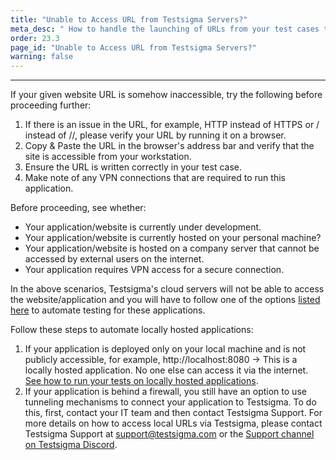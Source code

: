 ```yaml
---
title: "Unable to Access URL from Testsigma Servers?"
meta_desc: " How to handle the launching of URLs from your test cases to your web applications and  Local devices."
order: 23.3
page_id: "Unable to Access URL from Testsigma Servers?"
warning: false
---
```


---

If your given website URL is somehow inaccessible, try the following before proceeding further:
 
1. If there is an issue in the URL, for example, HTTP instead of HTTPS or / instead of //, please verify your URL by running it on a browser. 
2. Copy & Paste the URL in the browser's address bar and verify that the site is accessible from your workstation.
3. Ensure the URL is written correctly in your test case.
4. Make note of any VPN connections that are required to run this application.


Before proceeding, see whether:
* Your application/website is currently under development.
* Your application/website is currently hosted on your personal machine?
* Your application/website is hosted on a company server that cannot be accessed by external users on the internet.
* Your application requires VPN access for a secure connection.

In the above scenarios, Testsigma's cloud servers will not be able to access the website/application and you will have to follow one of the options [listed here](https://testsigma.com/docs/runs/dry-runs-on-local-devices/) to automate testing for these applications.
 
Follow these steps to automate locally hosted applications:
1. If your application is deployed only on your local machine and is not publicly accessible, for example, http://localhost:8080 -> This is a locally hosted application. No one else can access it via the internet. [See how to run your tests on locally hosted applications](https://testsigma.com/docs/runs/test-plans-on-local-devices/).
2. If your application is behind a firewall, you still have an option to use tunneling mechanisms to connect your application to Testsigma. To do this, first, contact your IT team and then contact Testsigma Support. For more details on how to access local URLs via Testsigma, please contact Testsigma Support at [support@testsigma.com](mailto:support@testsigma.com) or the [Support channel on Testsigma Discord](https://discord.com/invite/SjYKkSTUq9).



